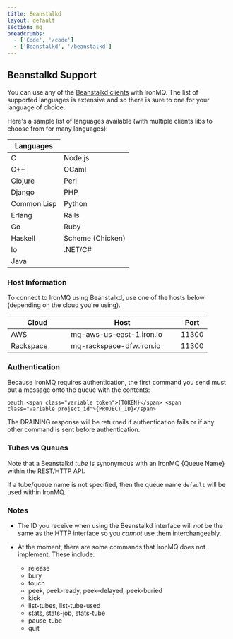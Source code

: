 ```yaml
---
title: Beanstalkd
layout: default
section: mq
breadcrumbs:
  - ['Code', '/code']
  - ['Beanstalkd', '/beanstalkd']
---
```


## Beanstalkd Support

You can use any of the [Beanstalkd clients](https://github.com/kr/beanstalkd/wiki/client-libraries) with IronMQ. The list of supported languages is extensive and so there is sure to one for your language of choice. 

Here's a sample list of languages available (with multiple clients libs to choose from for many languages):

<table class="reference">
  <thead>
    <tr><th>Languages</th></tr>
  </thead>
  <tbody>
    <tr><td>C</td><td>Node.js</td></tr>
    <tr><td>C++</td><td>OCaml</td></tr>
    <tr><td>Clojure</td><td>Perl</td></tr>
    <tr><td>Django</td><td>PHP</td></tr>
    <tr><td>Common Lisp</td><td>Python</td></tr>
    <tr><td>Erlang</td><td>Rails</td></tr>
    <tr><td>Go</td><td>Ruby</td></tr>
    <tr><td>Haskell</td><td>Scheme (Chicken)</td></tr>
    <tr><td>Io</td><td>.NET/C#</td></tr>
    <tr><td>Java</td></tr>
  </tbody>
</table>


### Host Information
To connect to IronMQ using Beanstalkd, use one of the hosts below (depending on the cloud you're using). 

<table class="reference">
  <thead>
    <tr><th style="width: 30%;">Cloud</th><th style="width: 55%;">Host</th><th style="width: 15%;">Port</th></tr>
  </thead>
  <tbody>
    <tr><td>AWS</td><td>mq-aws-us-east-1.iron.io</td><td>11300</td></tr>
    <tr><td>Rackspace</td><td>mq-rackspace-dfw.iron.io</td><td>11300</td></tr>
  </tbody>
</table>

### Authentication
Because IronMQ requires authentication, the first command you send must put a message onto the queue with the contents:

    oauth <span class="variable token">{TOKEN}</span> <span class="variable project_id">{PROJECT_ID}</span>

The DRAINING response will be returned if authentication fails or if any other command is sent before authentication.

### Tubes vs Queues
Note that a Beanstalkd _tube_ is synonymous with an IronMQ <span class="queue_name variable">{Queue Name}</span> within the REST/HTTP API.

If a tube/queue name is not specified, then the queue name `default` will be used within IronMQ.

### Notes
* The ID you receive when using the Beanstalkd interface will *not* be the same as the HTTP interface so you *cannot* use them interchangeably.

* At the moment, there are some commands that IronMQ does not implement. These include:
  * release
  * bury
  * touch
  * peek, peek-ready, peek-delayed, peek-buried
  * kick
  * list-tubes, list-tube-used
  * stats, stats-job, stats-tube
  * pause-tube
  * quit
